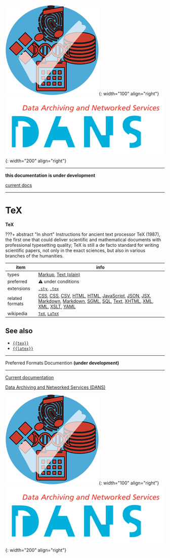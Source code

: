 ![img](../images/formats.png){: width="100" align="right"}
![img](../images/DANS.png){: width="200" align="right"}

---

**this documentation is under development**

[current docs]({{preferredFormats}})

---



# TeX

**TeX**

???+ abstract "In short"
    Instructions for ancient text processor TeX (1987), the first one that could deliver scientific and mathematical documents with professional typesetting quality; TeX is still a de facto standard for writing scientific papers, not only in the exact sciences, but also in various branches of the humanities.

item | info
--- | ---
types | [Markup](../dataTypes/markup.md), [Text (plain)](../dataTypes/textPlain.md)
preferred | ⚠️ under conditions
extensions | [`.sty`](../extensions/sty.md), [`.tex`](../extensions/tex.md)
related formats | [CSS](../fileFormats/css.md), [CSS](../fileFormats/css.md), [CSV](../fileFormats/csv.md), [HTML](../fileFormats/html.md), [HTML](../fileFormats/html.md), [JavaScript](../fileFormats/javascript.md), [JSON](../fileFormats/json.md), [JSX](../fileFormats/jsx.md), [Markdown](../fileFormats/markdown.md), [Markdown](../fileFormats/markdown.md), [SGML](../fileFormats/sgml.md), [SQL](../fileFormats/sql.md), [Text](../fileFormats/text.md), [XHTML](../fileFormats/xhtml.md), [XML](../fileFormats/xml.md), [XML](../fileFormats/xml.md), [XSLT](../fileFormats/xslt.md), [YAML](../fileFormats/yaml.md)
wikipedia | [`TeX`]({{wikipedia}}/TeX), [`LaTeX`]({{wikipedia}}/LaTeX)



## See also
*   [`{{tex}}`]({{tex}})
*   [`{{latex}}`]({{latex}})




---

Preferred Formats Documention **(under development)**

---

[Current documentation]({{preferredFormats}})

[Data Archiving and Networked Services (DANS)]({{dans}})

![img](../images/formats.png){: width="100" align="right"}
![img](../images/DANS.png){: width="200" align="right"}
